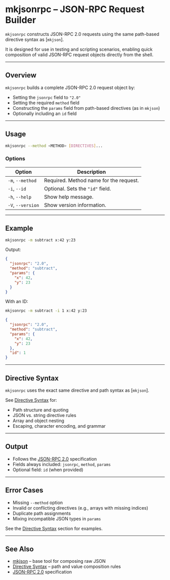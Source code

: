 # mkjsonrpc – JSON-RPC Request Builder

`mkjsonrpc` constructs JSON-RPC 2.0 requests using the same path-based directive syntax as
[`mkjson`].

It is designed for use in testing and scripting scenarios, enabling quick composition of
valid JSON-RPC request objects directly from the shell.

---

## Overview

`mkjsonrpc` builds a complete JSON-RPC 2.0 request object by:

 * Setting the `jsonrpc` field to `"2.0"`
 * Setting the required `method` field
 * Constructing the `params` field from path-based directives (as in `mkjson`)
 * Optionally including an `id` field

---

## Usage

```sh
mkjsonrpc --method <METHOD> [DIRECTIVES]...
```

### Options

| Option               | Description                              |
|----------------------|------------------------------------------|
| `-m`, `--method`     | Required. Method name for the request.   |
| `-i`, `--id`         | Optional. Sets the `"id"` field.         |
| `-h`, `--help`       | Show help message.                       |
| `-V`, `--version`    | Show version information.                |

---

## Example

```sh
mkjsonrpc -m subtract x:42 y:23
```

Output:

```json
{
  "jsonrpc": "2.0",
  "method": "subtract",
  "params": {
    "x": 42,
    "y": 23
  }
}
```

With an ID:

```sh
mkjsonrpc -m subtract -i 1 x:42 y:23
```

```json
{
  "jsonrpc": "2.0",
  "method": "subtract",
  "params": {
    "x": 42,
    "y": 23
  },
  "id": 1
}
```

---

## Directive Syntax

`mkjsonrpc` uses the exact same directive and path syntax as [`mkjson`].

See [Directive Syntax] for:

 * Path structure and quoting
 * JSON vs. string directive rules
 * Array and object nesting
 * Escaping, character encoding, and grammar

---

## Output

 * Follows the [JSON-RPC 2.0] specification
 * Fields always included: `jsonrpc`, `method`, `params`
 * Optional field: `id` (when provided)

---

## Error Cases

 * Missing `--method` option
 * Invalid or conflicting directives (e.g., arrays with missing indices)
 * Duplicate path assignments
 * Mixing incompatible JSON types in `params`

See the [Directive Syntax] section for examples.

---

## See Also

 * [mkjson] – base tool for composing raw JSON
 * [Directive Syntax] – path and value composition rules
 * [JSON-RPC 2.0] specification



[Directive Syntax]: ./directive-syntax.md
[JSON-RPC 2.0]: https://www.jsonrpc.org/specification
[mkjson]: ./mkjson.md
